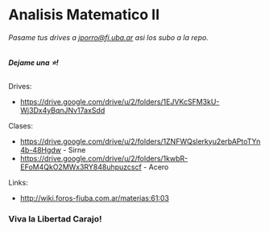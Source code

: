 # Analisis Matematico II
###### Pasame tus drives a jporro@fi.uba.ar asi los subo a la repo.
##### Dejame una ⭐!

Drives:
* https://drive.google.com/drive/u/2/folders/1EJVKcSFM3kU-Wj3Dx4yBqnJNv17axSdd

Clases:
* https://drive.google.com/drive/u/2/folders/1ZNFWQslerkyu2erbAPtoTYn4b-48Hgdw - Sirne
* https://drive.google.com/drive/u/2/folders/1kwbR-EFoM4QkO2MWx3RY848uhpuzcscf - Acero

Links:
* http://wiki.foros-fiuba.com.ar/materias:61:03

### Viva la Libertad Carajo! 
